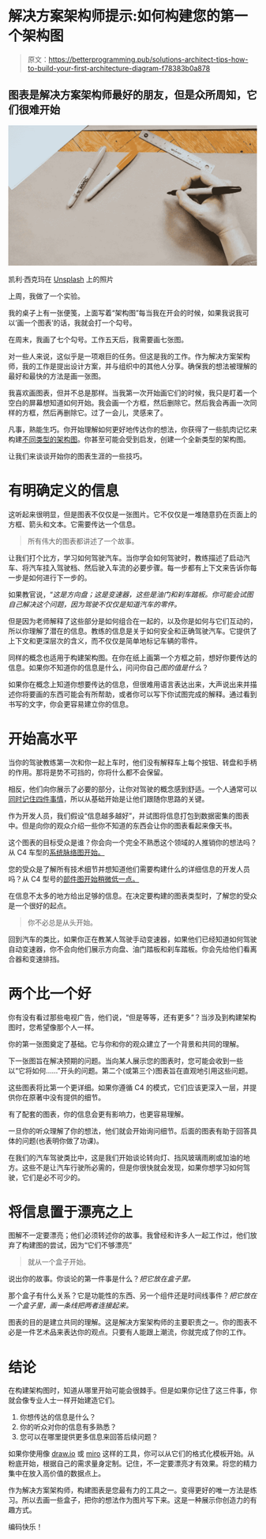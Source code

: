 # 解决方案架构师提示:如何构建您的第一个架构图

> 原文：<https://betterprogramming.pub/solutions-architect-tips-how-to-build-your-first-architecture-diagram-f78383b0a878>

## 图表是解决方案架构师最好的朋友，但是众所周知，它们很难开始

![](img/f63fe0892c83fecd44e4dd14bcfd14ad.png)

凯利·西克玛在 [Unsplash](https://unsplash.com/s/photos/draw?utm_source=unsplash&utm_medium=referral&utm_content=creditCopyText) 上的照片

上周，我做了一个实验。

我的桌子上有一张便笺，上面写着“架构图”每当我在开会的时候，如果我说我可以‘画一个图表’的话，我就会打一个勾号。

在周末，我画了七个勾号。工作五天后，我需要画七张图。

对一些人来说，这似乎是一项艰巨的任务。但这是我的工作。作为解决方案架构师，我的工作是提出设计方案，并与组织中的其他人分享。确保我的想法被理解的最好和最快的方法是画一张图。

我喜欢画图表，但并不总是那样。当我第一次开始画它们的时候，我只是盯着一个空白的屏幕想知道如何开始。我会画一个方框，然后删除它。然后我会再画一次同样的方框，然后再删除它。过了一会儿，灵感来了。

凡事，熟能生巧。你开始理解如何更好地传达你的想法，你获得了一些肌肉记忆来构建[不同类型的架构图](/solutions-architect-tips-the-5-types-of-architecture-diagrams-eb0c11996f9e)。你甚至可能会受到启发，创建一个全新类型的架构图。

让我们来谈谈开始你的图表生涯的一些技巧。

# 有明确定义的信息

这听起来很明显，但是图表不仅仅是一张图片。它不仅仅是一堆随意扔在页面上的方框、箭头和文本。它需要传达一个信息。

> 所有伟大的图表都讲述了一个故事。

让我们打个比方，学习如何驾驶汽车。当你学会如何驾驶时，教练描述了启动汽车、将汽车挂入驾驶档、然后驶入车流的必要步骤。每一步都有上下文来告诉你每一步是如何进行下一步的。

如果教官说，“*这是方向盘；这是变速器，这些是油门和刹车踏板。你可能会试图自己解决这个问题，因为驾驶不仅仅是知道汽车的零件。*

但是因为老师解释了这些部分是如何组合在一起的，以及你是如何与它们互动的，所以你理解了潜在的信息。教练的信息是关于如何安全和正确驾驶汽车。它提供了上下文和更深层次的含义，而不仅仅是简单地标记车辆的零件。

同样的概念也适用于构建架构图。在你在纸上画第一个方框之前，想好你要传达的信息。如果你不知道你的信息是什么，问问你自己*图的值是什么*？

如果你在概念上知道你想要传达的信息，但很难用语言表达出来，大声说出来并描述你将要画的东西可能会有所帮助，或者你可以写下你试图完成的解释。通过看到书写的文字，你会更容易建立你的信息。

# 开始高水平

当你的驾驶教练第一次和你一起上车时，他们没有解释车上每个按钮、转盘和手柄的作用。那将是势不可挡的，你将什么都不会保留。

相反，他们向你展示了必要的部分，让你对驾驶的概念感到舒适。一个人通常可以[同时记住四件事情](https://www.livescience.com/2493-mind-limit-4.html)，所以从基础开始是让他们跟随你思路的关键。

作为开发人员，我们假设“信息越多越好”，并试图将信息打包到数据密集的图表中。但是向你的观众介绍一些你不知道的东西会让你的图表看起来像天书。

这个图表的目标受众是谁？你会向一个完全不熟悉这个领域的人推销你的想法吗？从 C4 车型的[系统脉络图开始。](https://c4model.com/#SystemContextDiagram)

您的受众是了解所有技术细节并想知道他们需要构建什么的详细信息的开发人员吗？从 C4 型号的[部件图开始稍微低一点。](https://c4model.com/#ComponentDiagram)

在信息不太多的地方给出足够的信息。在决定要构建的图表类型时，了解您的受众是一个很好的起点。

> 你不必总是从头开始。

回到汽车的类比，如果你正在教某人驾驶手动变速器，如果他们已经知道如何驾驶自动变速器，你不会向他们展示方向盘、油门踏板和刹车踏板。你会先给他们看离合器和变速排挡。

# 两个比一个好

你有没有看过那些电视广告，他们说，“但是等等，还有更多”？当涉及到构建架构图时，您希望像那个人一样。

你的第一张图奠定了基础。它与你和你的观众建立了一个背景和共同的理解。

下一张图旨在解决预期的问题。当向某人展示您的图表时，您可能会收到一些以“它将如何……”开头的问题。第二个(或第三个)图表旨在直观地引用这些问题。

这些图表将比第一个更详细。如果你遵循 C4 的模式，它们应该更深入一层，并提供你在原著中没有提供的细节。

有了配套的图表，你的信息会更有影响力，也更容易理解。

一旦你的听众理解了你的想法，他们就会开始询问细节。后面的图表有助于回答具体的问题(也表明你做了功课)。

在我们的汽车驾驶类比中，这是我们开始谈论转向灯、挡风玻璃雨刷或加油的地方。这些不是让汽车行驶所必需的，但是你很快就会发现，如果你想学习如何驾驶，它们是必不可少的。

# 将信息置于漂亮之上

图解不一定要漂亮；他们必须转述你的故事。我曾经和许多人一起工作过，他们放弃了构建图的尝试，因为“它们不够漂亮”

> 就从一个盒子开始。

说出你的故事。你谈论的第一件事是什么？*把它放在盒子里。*

那个盒子有什么关系？它是功能性的东西、另一个组件还是时间线事件？*把它放在一个盒子里，画一条线把两者连接起来。*

图表的目的是建立共同的理解。这是解决方案架构师的主要职责之一。你的图表不必是一件艺术品来表达你的观点。只要有人能跟上潮流，你就完成了你的工作。

# 结论

在构建架构图时，知道从哪里开始可能会很棘手。但是如果你记住了这三件事，你就会像专业人士一样开始建造它们。

1.  你想传达的信息是什么？
2.  你的听众对你的信息有多熟悉？
3.  您可以在哪里提供更多信息来回答后续问题？

如果你使用像 [draw.io](https://diagrams.net) 或 [miro](https://miro.com) 这样的工具，你可以从它们的格式化模板开始。从粉底开始，根据自己的需求量身定制。记住，不一定要漂亮才有效果。将您的精力集中在放入高价值的数据点上。

作为解决方案架构师，构建图表是您最有力的工具之一。变得更好的唯一方法是练习。所以去画一些盒子，把你的想法作为图片写下来。这是一种展示你创造力的有趣方式。

编码快乐！